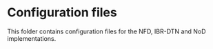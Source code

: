 # Configuration files
This folder contains configuration files for the NFD, IBR-DTN and NoD implementations. 
